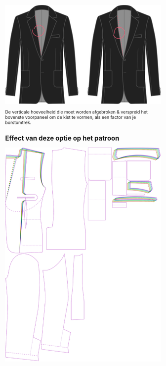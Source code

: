 
![Borstvorming](chestshaping.svg)

De verticale hoeveelheid die moet worden afgebroken & verspreid het bovenste voorpaneel om de kist te vormen, als een factor van je borstomtrek.


## Effect van deze optie op het patroon
![Deze afbeelding toont het effect van deze optie door meerdere varianten die een andere waarde hebben voor deze optie te vervangen](jaeger_chestshaping_sample.svg "Effect van deze optie op het patroon")